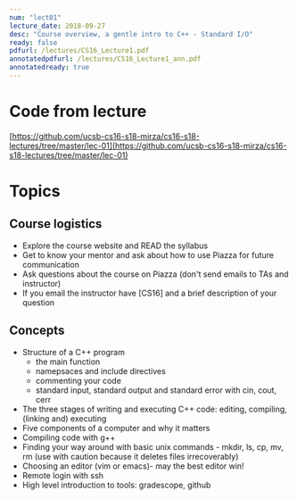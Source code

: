 ```yaml
---
num: "lect01"
lecture_date: 2018-09-27
desc: "Course overview, a gentle intro to C++ - Standard I/O"
ready: false
pdfurl: /lectures/CS16_Lecture1.pdf
annotatedpdfurl: /lectures/CS16_Lecture1_ann.pdf
annotatedready: true
---
```


# Code from lecture

[https://github.com/ucsb-cs16-s18-mirza/cs16-s18-lectures/tree/master/lec-01](https://github.com/ucsb-cs16-s18-mirza/cs16-s18-lectures/tree/master/lec-01)



# Topics

## Course logistics

* Explore the course website and READ the syllabus
* Get to know your mentor and ask about how to use Piazza for future communication
* Ask questions about the course on Piazza (don't send emails to TAs and instructor)
* If you email the instructor have [CS16] and a brief description of your question



## Concepts

* Structure of a C++ program
    * the main function
    * namepsaces and include directives
    * commenting your code
    * standard input, standard output and standard error with cin, cout, cerr
* The three stages of writing and executing C++ code: editing, compiling, (linking and) executing
* Five components of a computer and why it matters
* Compiling code with g++
* Finding your way around with basic unix commands - mkdir, ls, cp, mv, rm (use with caution because it deletes files irrecoverably)
* Choosing an editor (vim or emacs)- may the best editor win!
* Remote login with ssh
* High level introduction to tools: gradescope, github


